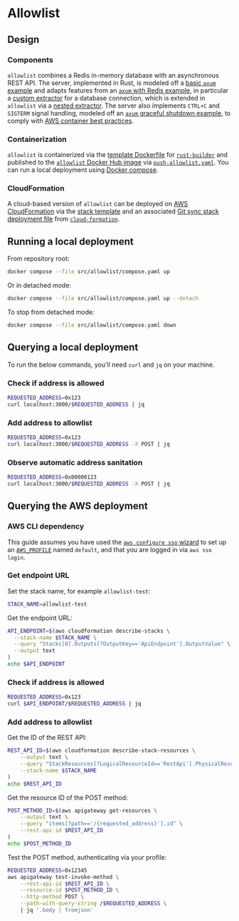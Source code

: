 # Allowlist

## Design

### Components

`allowlist` combines a Redis in-memory database with an asynchronous REST API.
The server, implemented in Rust, is modeled off a [basic `axum` example] and
adapts features from an [`axum` with Redis example], in particular a
[custom extractor] for a database connection, which is extended in `allowlist`
via a [nested extractor]. The server also implements `CTRL+C` and `SIGTERM`
signal handling, modeled off an [`axum` graceful shutdown example], to comply
with [AWS container best practices].

### Containerization

`allowlist` is containerized via the [template Dockerfile] for [`rust-builder`]
and published to the [`allowlist` Docker Hub image] via [`push-allowlist.yaml`].
You can run a local deployment using [Docker compose].

### CloudFormation

A cloud-based version of `allowlist` can be deployed on [AWS CloudFormation] via
the [stack template] and an associated [Git sync stack deployment file] from
[`cloud-formation`].

## Running a local deployment

From repository root:

```sh
docker compose --file src/allowlist/compose.yaml up
```

Or in detached mode:

```sh
docker compose --file src/allowlist/compose.yaml up --detach
```

To stop from detached mode:

```sh
docker compose --file src/allowlist/compose.yaml down
```

## Querying a local deployment

To run the below commands, you'll need `curl` and `jq` on your machine.

### Check if address is allowed

```sh
REQUESTED_ADDRESS=0x123
curl localhost:3000/$REQUESTED_ADDRESS | jq
```

### Add address to allowlist

```sh
REQUESTED_ADDRESS=0x123
curl localhost:3000/$REQUESTED_ADDRESS -X POST | jq
```

### Observe automatic address sanitation

```sh
REQUESTED_ADDRESS=0x00000123
curl localhost:3000/$REQUESTED_ADDRESS -X POST | jq
```

## Querying the AWS deployment

### AWS CLI dependency

This guide assumes you have used the [`aws configure sso` wizard] to set up an
[`AWS_PROFILE`] named `default`, and that you are logged in via `aws sso login`.

### Get endpoint URL

Set the stack name, for example `allowlist-test`:

```sh
STACK_NAME=allowlist-test
```

Get the endpoint URL:

```sh
API_ENDPOINT=$(aws cloudformation describe-stacks \
  --stack-name $STACK_NAME \
  --query "Stacks[0].Outputs[?OutputKey=='ApiEndpoint'].OutputValue" \
  --output text
)
echo $API_ENDPOINT
```

### Check if address is allowed

```sh
REQUESTED_ADDRESS=0x123
curl $API_ENDPOINT/$REQUESTED_ADDRESS | jq
```

### Add address to allowlist

Get the ID of the REST API:

```sh
REST_API_ID=$(aws cloudformation describe-stack-resources \
    --output text \
    --query "StackResources[?LogicalResourceId=='RestApi'].PhysicalResourceId" \
    --stack-name $STACK_NAME
)
echo $REST_API_ID
```

Get the resource ID of the POST method:

```sh
POST_METHOD_ID=$(aws apigateway get-resources \
    --output text \
    --query "items[?path=='/{requested_address}'].id" \
    --rest-api-id $REST_API_ID
)
echo $POST_METHOD_ID
```

Test the POST method, authenticating via your profile:

```sh
REQUESTED_ADDRESS=0x12345
aws apigateway test-invoke-method \
    --rest-api-id $REST_API_ID \
    --resource-id $POST_METHOD_ID \
    --http-method POST \
    --path-with-query-string /$REQUESTED_ADDRESS \
    | jq '.body | fromjson'
```

[aws cloudformation]: https://docs.aws.amazon.com/AWSCloudFormation/latest/UserGuide/Welcome.html
[aws container best practices]: https://docs.aws.amazon.com/AmazonECS/latest/developerguide/container-considerations.html
[basic `axum` example]: https://github.com/tokio-rs/axum/tree/main?tab=readme-ov-file#usage-example
[custom extractor]: https://github.com/tokio-rs/axum/blob/035c8a36b591bb81b8d107c701ac4b14c0230da3/examples/tokio-redis/src/main.rs#L75
[docker compose]: https://docs.docker.com/compose/
[git sync stack deployment file]: https://docs.aws.amazon.com/AWSCloudFormation/latest/UserGuide/git-sync-concepts-terms.html#git-sync-concepts-terms-depoyment-file
[nested extractor]: https://docs.rs/axum/0.7.5/axum/extract/index.html#accessing-other-extractors-in-fromrequest-or-fromrequestparts-implementations
[stack template]: ./cloud-formation/allowlist.cfn.yaml
[template dockerfile]: ../rust-builder/template.Dockerfile
[`allowlist` docker hub image]: https://hub.docker.com/repository/docker/xbtmatt/allowlist/tags
[`aws configure sso` wizard]: https://docs.aws.amazon.com/cli/latest/userguide/cli-configure-sso.html#cli-configure-sso-configure
[`aws_profile`]: https://docs.aws.amazon.com/cli/v1/userguide/cli-configure-files.html#cli-configure-files-using-profiles
[`axum` graceful shutdown example]: https://github.com/tokio-rs/axum/blob/main/examples/graceful-shutdown/src/main.rs
[`axum` with redis example]: https://github.com/tokio-rs/axum/blob/main/examples/tokio-redis/src/main.rs
[`cloud-formation`]: ./cloud-formation
[`push-allowlist.yaml`]: ../../.github/workflows/push-allowlist.yaml
[`rust-builder`]: ../rust-builder/README.md
